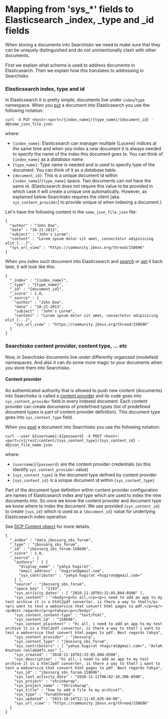 # Mapping from 'sys_*' fields to Elasticsearch \_index, \_type and \_id fields

When storing a documents into Searchisko we need to make sure that they can be uniquely distinguished and do not
unintentionally clash with other documents.

First we explain what schema is used to address documents in Elasticsearch. Then we explain how this translates to addressing in Searchisko.

### Elasticsearch index, type and id

In Elasticsearch it is pretty simple, documents live under `index`/`type` namespace.
When you [put](http://www.elasticsearch.org/guide/en/elasticsearch/reference/current/docs-index_.html) a document into
Elasticsearch you use the following notation:

```
curl -X PUT <host>:<port>/{index_name}/{type_name}/{document_id} -d@some_json_file.json
```

where:

- `{index_name}`: Elasticsearch can manager multiple (Lucene) indices at the same time and when you index a new document it is always needed to specify the name of the index this document goes to. You can think of `{index_name}` as a *database name*.
- `{type_name}`: Type name is needed and is used to specify type of the document. You can think of it as a *database table*.
- `{document_id}`: This is a unique document id within `{index_name}`/`{type_name}` space. Two documents can not have the same id. (Elasticsearch does not require this value
to be provided in which case it will create a unique one automatically. However, as explained below Searchisko
requires the client [aka. `sys_content_provider`] to provide unique id when indexing a document.)

Let's have the following content in the `some_json_file.json` file:

```
{
  "author" : "John Doe",
  "date" : "10-21-2013",
  "subject" : "John's Lorem",
  "content" : "Lorem ipsum dolor sit amet, consectetur adipisicing elit [...]",
  "sys_url_view" : "https://community.jboss.org/thread/158696"
}
```

When you index such document into Elasticsearch and [_search_](http://www.elasticsearch.org/guide/en/elasticsearch/reference/current/search.html) or [_get_](http://www.elasticsearch.org/guide/en/elasticsearch/reference/current/docs-get.html) it back later, it will look like this:

```
{
  "_index" : "{index_name}",
  "_type" : "{type_name}",
  "_id" : "{document_id}",
  "_score" : 1.0,
  "_source" : {
    "author" : "John Doe",
    "date" : "10-21-2013",
    "subject" : "John's Lorem",
    "content" : "Lorem ipsum dolor sit amet, consectetur adipisicing elit [...]",
    "sys_url_view" : "https://community.jboss.org/thread/158696"
  }
}
```

### Searchisko content provider, content type, ... etc

Now, in Searchisko documents live under differently organized (modelled) namespaces. And also it can do some more magic to your documents when you store them into Searchisko.

#### Content provider

An authenticated authority that is allowed to push new content (documents) into Searchisko is called a [content provider](management/content_provider.md) and its code goes into `sys_content_provider` field in every indexed document.
Each content provider can create documents of predefined types (list of predefined document types is part of content provider definition). This document type goes into `sys_content_type` field.

When you [post](http://docs.jbossorg.apiary.io/#post-%2Fv1%2Frest%2Fcontent%2F%7Bsys_content_type%7D%2F%7Bsys_content_id%7D)
a document into Searchisko you use the following notation:

```
curl --user ${username}:${password} -X POST <host>:<port>/v1/rest/content/{sys_content_type}/{sys_content_id} -d@json_file_name.json
```
where:

- `{username}`/`{password}` are the content provider credentials (so this identify `sys_content_provider` value)
- `{sys_content_type}` is the document type defined by content provider
- `{sys_content_id}` is a unique document id within `{sys_content_type}`

Part of the document type definition within content provider configuration are names of Elasticsearch index and type which are used to index the new documents into. So once we know the content provider and document type we know where to index the document. We use provided `{sys_content_id}` to create `{sys_id}` which is used as a `{document_id}` value for underlying Elasticsearch index operation.

See [DCP Content object](dcp_content_object.md) for more details.


```
{
  "_index" : "data_jbossorg_sbs_forum",
  "_type" : "jbossorg_sbs_forum",
  "_id" : "jbossorg_sbs_forum-158696",
  "_score" : 1.0,
  "_source" : {
    "authors" : [ {
      "display_name" : "yahya hugirat",
      "email_address" : "hugirat@gmail.com",
      "sys_contributor" : "yahya hugirat <hugirat@gmail.com>"
    } ],
    "source" : "jbossorg_sbs_forum",
    "space_key" : "2193",
    "sys_activity_dates" : [ "2010-11-10T03:32:05.804-0500" ],
    "sys_content" : "<body><p>hi all,</p><p>i need to add an app to my test archive it is a html2pdf converter, is there a way to that?</p><p>i want to test a webservice that convert html pages to pdf.</p><p/><p>Best regards</p><p>Yahya</p></body>",
    "sys_content_content-type" : "text/html",
    "sys_content_id" : "158696",
    "sys_content_plaintext" : "hi all, i need to add an app to my test archive it is a html2pdf converter, is there a way to that? i want to test a webservice that convert html pages to pdf. Best regards Yahya",
    "sys_content_provider" : "jbossorg",
    "sys_content_type" : "jbossorg_sbs_forum",
    "sys_contributors" : [ "yahya hugirat <hugirat@gmail.com>", "Aslak Knutsen <aslak@4fs.no>" ],
    "sys_created" : "2010-11-10T03:32:05.804-0500",
    "sys_description" : "hi all, i need to add an app to my test archive it is a html2pdf converter, is there a way to that? i want to test a webservice that convert html pages to pdf. Best regards Yahya",
    "sys_id" : "jbossorg_sbs_forum-158696",
    "sys_last_activity_date" : "2010-11-11T06:02:10.306-0500",
    "sys_project" : "shrinkwrap",
    "sys_project_name" : "Shrinkwrap",
    "sys_title" : "how to add a file to my archive?",
    "sys_type" : "forumthread",
    "sys_updated" : "2013-10-24T12:11:45.635-04:00",
    "sys_url_view" : "https://community.jboss.org/thread/158696"
  }
}
```
